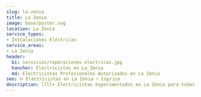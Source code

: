 ```yaml
---
slug: la-zenia
title: La Zenia
image: base/poster.svg
location: La Zenia
service_types:
- Instalaciones Eléctricas
service_areas:
- La Zenia
header:
  bi: servicios/reparaciones-electricas.jpg
  hanchor: Electricistas en La Zenia
  md: Electricistas Profesionales Autorizados en La Zenia
seo: ᐅ Electricistas en La Zenia ⚡️ Cúprico
description: llll➤ Electricistas experimentados en La Zenia para todas tus necesidades eléctricas. Servicio rápido, eficaz y de confianza ✅ ¡Contáctanos!
---
```

